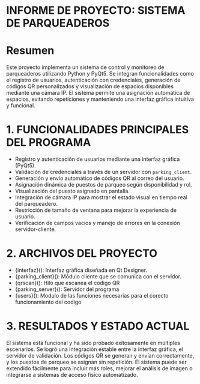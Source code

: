 # INFORME DE PROYECTO: SISTEMA DE PARQUEADEROS

# Resumen 
Este proyecto implementa un sistema de control y monitoreo de parqueaderos utilizando Python y PyQt5. Se integran funcionalidades como el registro de usuarios, autenticación con credenciales, generación de códigos QR personalizados y visualización de espacios disponibles mediante una cámara IP. El sistema permite una asignación automática de espacios, evitando repeticiones y manteniendo una interfaz gráfica intuitiva y funcional.

# 1. FUNCIONALIDADES PRINCIPALES DEL PROGRAMA
- Registro y autenticación de usuarios mediante una interfaz gráfica (PyQt5).
- Validación de credenciales a través de un servidor con `parking_client`.
- Generación y envío automático de códigos QR al correo del usuario.
- Asignación dinámica de puestos de parqueo según disponibilidad y rol.
- Visualización del puesto asignado en pantalla.
- Integración de cámara IP para mostrar el estado visual en tiempo real del parqueadero.
- Restricción de tamaño de ventana para mejorar la experiencia de usuario.
- Verificación de campos vacíos y manejo de errores en la conexión servidor-cliente.


# 2. ARCHIVOS DEL PROYECTO

- {interfaz}(): Interfaz gráfica diseñada en Qt Designer.
- {parking_client}(): Módulo cliente que se comunica con el servidor.
- {qrscan}(): Hilo que escanea el codigo QR 
- {parking_server}(): Servidor del programa 
- {users}(): Modulo de las funciones necesarias para el corecto funcionamiento del codigo


# 3. RESULTADOS Y ESTADO ACTUAL
El sistema está funcional y ha sido probado exitosamente en múltiples escenarios. Se logró una integración estable entre la interfaz gráfica, el servidor de validación. Los códigos QR se generan y envían correctamente, y los puestos de parqueo se asignan sin repetición. El sistema puede ser extendido fácilmente para incluir más roles, mejorar el análisis de imagen o integrarse a sistemas de acceso físico automatizado.
